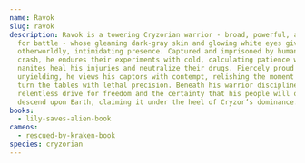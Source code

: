 ```yaml
---
name: Ravok
slug: ravok
description: Ravok is a towering Cryzorian warrior - broad, powerful, and bred
  for battle - whose gleaming dark-gray skin and glowing white eyes give him an
  otherworldly, intimidating presence. Captured and imprisoned by humans after a
  crash, he endures their experiments with cold, calculating patience while his
  nanites heal his injuries and neutralize their drugs. Fiercely proud and
  unyielding, he views his captors with contempt, relishing the moment he can
  turn the tables with lethal precision. Beneath his warrior discipline burns a
  relentless drive for freedom and the certainty that his people will one day
  descend upon Earth, claiming it under the heel of Cryzor’s dominance.
books:
  - lily-saves-alien-book
cameos:
  - rescued-by-kraken-book
species: cryzorian
---
```

